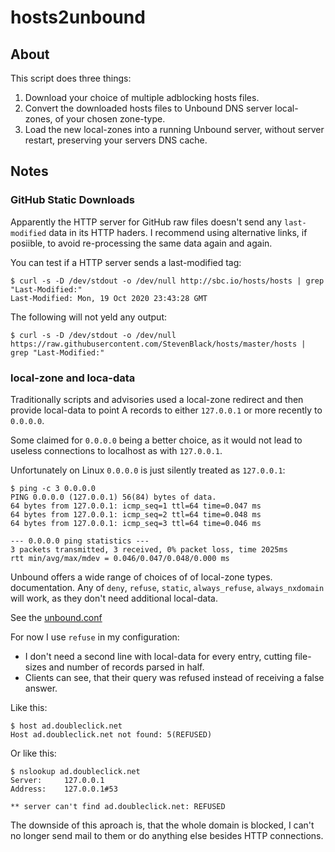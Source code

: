 # hosts2unbound

## About 

This script does three things:

1. Download your choice of multiple adblocking hosts files.
1. Convert the downloaded hosts files to Unbound DNS server local-zones, of your
   chosen zone-type.
1. Load the new local-zones into a running Unbound server, without server
   restart, preserving your servers DNS cache.


## Notes

### GitHub Static Downloads

Apparently the HTTP server for GitHub raw files doesn't send any 
`last-modified` data in its HTTP haders. I recommend using  alternative links, 
if posiible, to avoid re-processing the same data again and again.

You can test if a HTTP server sends a last-modified tag:

    $ curl -s -D /dev/stdout -o /dev/null http://sbc.io/hosts/hosts | grep "Last-Modified:"
    Last-Modified: Mon, 19 Oct 2020 23:43:28 GMT

The following will not yeld any output:

    $ curl -s -D /dev/stdout -o /dev/null https://raw.githubusercontent.com/StevenBlack/hosts/master/hosts | grep "Last-Modified:"



### local-zone and loca-data

Traditionally scripts and advisories used a local-zone redirect and then provide
local-data to point A records to either `127.0.0.1` or more recently to `0.0.0.0`.

Some claimed for `0.0.0.0` being a better choice, as it would not lead to
useless connections to localhost as with `127.0.0.1`.

Unfortunately on Linux `0.0.0.0` is just silently treated as `127.0.0.1`:

    $ ping -c 3 0.0.0.0
    PING 0.0.0.0 (127.0.0.1) 56(84) bytes of data.
    64 bytes from 127.0.0.1: icmp_seq=1 ttl=64 time=0.047 ms
    64 bytes from 127.0.0.1: icmp_seq=2 ttl=64 time=0.048 ms
    64 bytes from 127.0.0.1: icmp_seq=3 ttl=64 time=0.046 ms

    --- 0.0.0.0 ping statistics ---
    3 packets transmitted, 3 received, 0% packet loss, time 2025ms
    rtt min/avg/max/mdev = 0.046/0.047/0.048/0.000 ms

Unbound offers a wide range of choices of of local-zone types. documentation.
Any of `deny`, `refuse`, `static`, `always_refuse`, `always_nxdomain` will work,
as they don't need additional local-data.

See the
[unbound.conf](https://nlnetlabs.nl/documentation/unbound/unbound.conf/)

For now I use `refuse` in my configuration:

* I don't need a second line with local-data for every entry, cutting file-sizes
  and number of records parsed in half.
* Clients can see, that their query was refused instead of receiving a false
  answer.

Like this:

    $ host ad.doubleclick.net
    Host ad.doubleclick.net not found: 5(REFUSED)

Or like this:

    $ nslookup ad.doubleclick.net
    Server:		127.0.0.1
    Address:	127.0.0.1#53

    ** server can't find ad.doubleclick.net: REFUSED


The downside of this aproach is, that the whole domain is blocked, 
I can't no longer send mail to them or do anything else besides HTTP connections.
